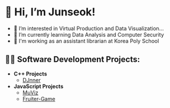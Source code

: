 <h1>👋 Hi, I’m Junseok! </h1>

- 👀 I’m interested in Virtual Production and Data Visualization...
- 🌱 I’m currently learning Data Analysis and Computer Security
- 🏫 I'm working as an assistant librarian at Korea Poly School

<h2>👨‍💻 Software Development Projects:</h2>

- <b>C++ Projects</b>
  - [DJnner](https://github.com/junseok03/DJnner)
- <b>JavaScript Projects</b>
  - [MuViz](https://github.com/junseok03/MuViz)
  - [Fruiter-Game](https://github.com/junseok03/Fruiter-Game)
<!---
junseok03/junseok03 is a ✨ special ✨ repository because its `README.md` (this file) appears on your GitHub profile.
You can click the Preview link to take a look at your changes.
--->
